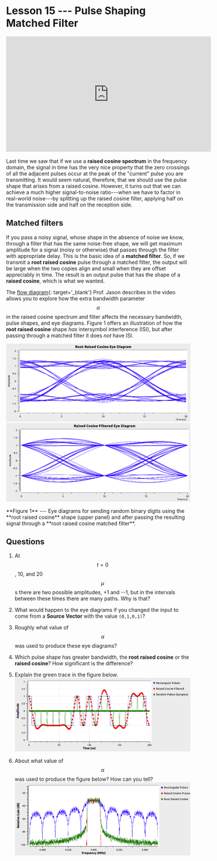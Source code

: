# Lesson 15 --- Pulse Shaping Matched Filter


<iframe width="560" height="315" src="https://www.youtube.com/embed/JeW1HfTGnEE" title="YouTube video player" frameborder="0" allow="accelerometer; autoplay; clipboard-write; encrypted-media; gyroscope; picture-in-picture" allowfullscreen></iframe>

<br />

Last time we saw that if we use a **raised cosine spectrum** in the frequency domain, the signal in time has the very nice property that the zero crossings of all the adjacent pulses occur at the peak of the "current" pulse you are transmitting. It would seem natural, therefore, that we should use the pulse shape that arises from a raised cosine. However, it turns out that we can achieve a much higher signal-to-noise ratio---when we have to factor in real-world noise---by splitting up the raised cosine filter, applying half on the transmission side and half on the reception side.

## Matched filters

If you pass a noisy signal, whose shape in the absence of noise we know, through a filter that has the same noise-free shape, we will get maximum amplitude for a signal (noisy or otherwise) that passes through the filter with appropriate delay. This is the basic idea of a **matched filter**. So, if we transmit a **root raised cosine** pulse through a matched filter, the output will be large when the two copies align and small when they are offset appreciably in time. The result is an output pulse that has the shape of a **raised cosine**, which is what we wanted.



The [flow diagram](figs/flow/pulse-shaping.png){: target='_blank'} Prof. Jason describes in the video allows you to explore how the extra bandwidth parameter $$\alpha$$ in the raised cosine spectrum and filter affects the necessary bandwidth, pulse shapes, and eye diagrams. Figure 1 offers an illustration of how the **root raised cosine** shape _has_ intersymbol interference (ISI), but after passing through a matched filter it does _not_ have ISI.

<p class='center' markdown='0'>
  <img src='figs/run/RRC-eye-50.png' alt='alt text'>
   <br>
  <img src='figs/run/RC-eye-50.png' alt='alt text'>
</p>

<p class="mycap" markdown="1">
**Figure 1** --- Eye diagrams for sending random binary digits using the **root raised cosine** shape (upper panel) and after passing the resulting signal through a **root raised cosine matched filter**.
</p>


## Questions

   1. At $$t = 0$$, 10, and 20 $$\mu$$s there are two possible amplitudes, +1 and --1, but in the intervals between these times there are many paths. Why is that?

   2. What would happen to the eye diagrams if you changed the input to come from a **Source Vector** with the value `(0,1,0,1)`? 

   3. Roughly what value of $$\alpha$$ was used to produce these eye diagrams?

   4. Which pulse shape has greater bandwidth, the **root raised cosine** or the **raised cosine**? How significant is the difference?

   5. Explain the green trace in the figure below. ![](figs/run/RC-alpha-50.png)

   6. About what value of $$\alpha$$ was used to produce the figure below? How can you tell? ![](figs/run/RC-bw-02.png)